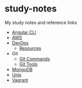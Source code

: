 # study-notes
My study notes and reference links

 * [Angular CLI](https://github.com/tiagodeluna/study-notes/tree/master/Angular%20CLI)
 * [AWS](https://github.com/tiagodeluna/study-notes/blob/master/AWS)
 * [DevOps](https://github.com/tiagodeluna/study-notes/blob/master/DevOps/devops-edx-course)
    + [Resources](https://github.com/tiagodeluna/study-notes/blob/master/DevOps/devops-edx-course-resources)
 * Git
    + [Git Commands](https://github.com/tiagodeluna/study-notes/blob/master/Git/git-commands)
    + [Git Tools](https://github.com/tiagodeluna/study-notes/blob/master/Git/git-tools)
 * [MongoDB](https://github.com/tiagodeluna/study-notes/blob/master/MongoDB)
 * [Unix](https://github.com/tiagodeluna/study-notes/blob/master/Unix)
 * [Vagrant](https://github.com/tiagodeluna/study-notes/blob/master/Vagrant)
